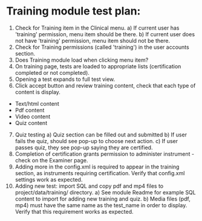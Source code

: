 # Training module test plan:

1. Check for Training item in the Clinical menu.
 a) If current user has 'training' permission, menu item should be there.
 b) If current user does not have 'training' permission, menu item should not be there.
2. Check for Training permissions (called 'training') in the user accounts section.
3. Does Training module load when clicking menu item?
4. On training page, tests are loaded to appropriate lists (certification completed or not completed).
5. Opening a test expands to full test view.
6. Click accept button and review training content, check that each type of content is display.
 - Text/html content
 - Pdf content
 - Video content
 - Quiz content
7. Quiz testing
 a) Quiz section can be filled out and submitted
 b) If user fails the quiz, should see pop-up to choose next action.
 c) If user passes quiz, they see pop-up saying they are certified.
8. Completion of certification grants permission to administer instrument - check on the Examiner page.
9. Adding more <CertificationInstruments> in the config.xml is required to appear in the training section,
    as instruments requiring certification. Verify that config.xml settings work as expected.
10. Adding new test: import SQL and copy pdf and mp4 files to project/data/training/ directory.
 a) See module Readme for example SQL content to import for adding new training and quiz.
 b) Media files (pdf, mp4) must have the same name as the test_name in order to display.
    Verify that this requirement works as expected.